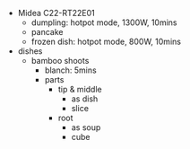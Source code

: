 - Midea C22-RT22E01
    - dumpling: hotpot mode, 1300W, 10mins
    - pancake
    - frozen dish: hotpot mode, 800W, 10mins
- dishes
    - bamboo shoots
        - blanch: 5mins
        - parts
            - tip & middle
                - as dish
                - slice
            - root
                - as soup
                - cube
